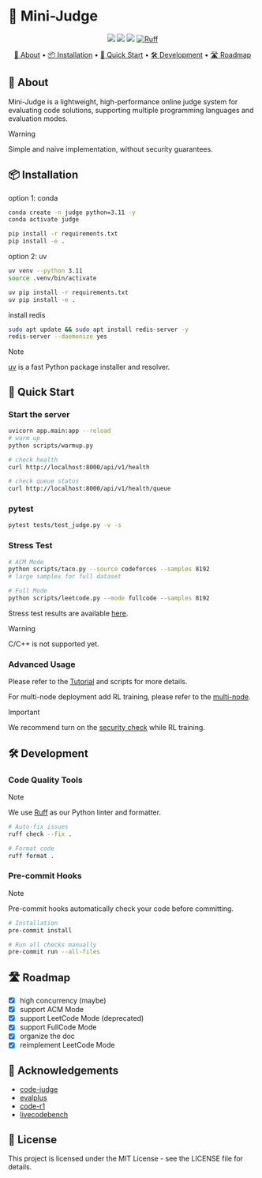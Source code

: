 # 🌟 Mini-Judge
<p align="center">
<a href="https://github.com/yourusername/mini-judge"><img src="https://img.shields.io/badge/Mini-Judge-blue.svg"></a>
<a href="https://github.com/yourusername/mini-judge/blob/main/LICENSE"><img src="https://img.shields.io/badge/license-MIT-blue.svg"></a>
<a href="https://github.com/astral-sh/uv"><img src="https://img.shields.io/endpoint?url=https://raw.githubusercontent.com/astral-sh/uv/main/assets/badge/v0.json"></a>
<a href="https://github.com/astral-sh/ruff"><img src="https://img.shields.io/endpoint?url=https://raw.githubusercontent.com/astral-sh/ruff/main/assets/badge/v2.json" alt="Ruff"></a>

</p>
<p align="center">
<a href="#-about">📖 About</a> •
<a href="#-installation">📦 Installation</a> •
<a href="#-quick-start">🚀 Quick Start</a> •
<a href="#-development">🛠 Development</a> •
<a href="#-roadmap">🛣 Roadmap</a>
</p>

## 📖 About

Mini-Judge is a lightweight, high-performance online judge system for evaluating code solutions, supporting multiple programming languages and evaluation modes.

> [!Warning]
> Simple and naive implementation, without security guarantees.

## 📦 Installation

option 1: conda

```bash
conda create -n judge python=3.11 -y
conda activate judge

pip install -r requirements.txt
pip install -e .
```

option 2: uv

```bash
uv venv --python 3.11
source .venv/bin/activate

uv pip install -r requirements.txt
uv pip install -e .
```

install redis

```bash
sudo apt update && sudo apt install redis-server -y
redis-server --daemonize yes
```

> [!Note]
> [uv](https://github.com/astral-sh/uv) is a fast Python package installer and resolver.

## 🚀 Quick Start

### Start the server

```bash
uvicorn app.main:app --reload
# warm up
python scripts/warmup.py

# check health
curl http://localhost:8000/api/v1/health

# check queue status
curl http://localhost:8000/api/v1/health/queue
```

### pytest

```bash
pytest tests/test_judge.py -v -s
```

### Stress Test

```bash
# ACM Mode
python scripts/taco.py --source codeforces --samples 8192
# large samples for full dataset

# Full Mode
python scripts/leetcode.py --mode fullcode --samples 8192
```

Stress test results are available [here](docs/stress-test.md).

> [!Warning]
> C/C++ is not supported yet.

### Advanced Usage

Please refer to the [Tutorial](docs/tutorial.md) and scripts for more details.

For multi-node deployment add RL training, please refer to the [multi-node](docs/multi-node.md).

> [!Important]
> We recommend turn on the [security check](app/core/config.py) while RL training.

## 🛠 Development

### Code Quality Tools

> [!Note]
> We use [Ruff](https://github.com/astral-sh/ruff) as our Python linter and formatter.

```bash
# Auto-fix issues
ruff check --fix .

# Format code
ruff format .
```

### Pre-commit Hooks

> [!Note]
> Pre-commit hooks automatically check your code before committing.

```bash
# Installation
pre-commit install

# Run all checks manually
pre-commit run --all-files
```

## 🛣 Roadmap

- [x] high concurrency (maybe)
- [x] support ACM Mode
- [x] support LeetCode Mode (deprecated)
- [x] support FullCode Mode
- [x] organize the doc
- [x] reimplement LeetCode Mode

## 🙏 Acknowledgements

- [code-judge](https://github.com/0xWJ/code-judge)
- [evalplus](https://github.com/evalplus/evalplus)
- [code-r1](https://github.com/ganler/code-r1)
- [livecodebench](https://github.com/LiveCodeBench/LiveCodeBench)

## 📄 License
This project is licensed under the MIT License - see the LICENSE file for details.
